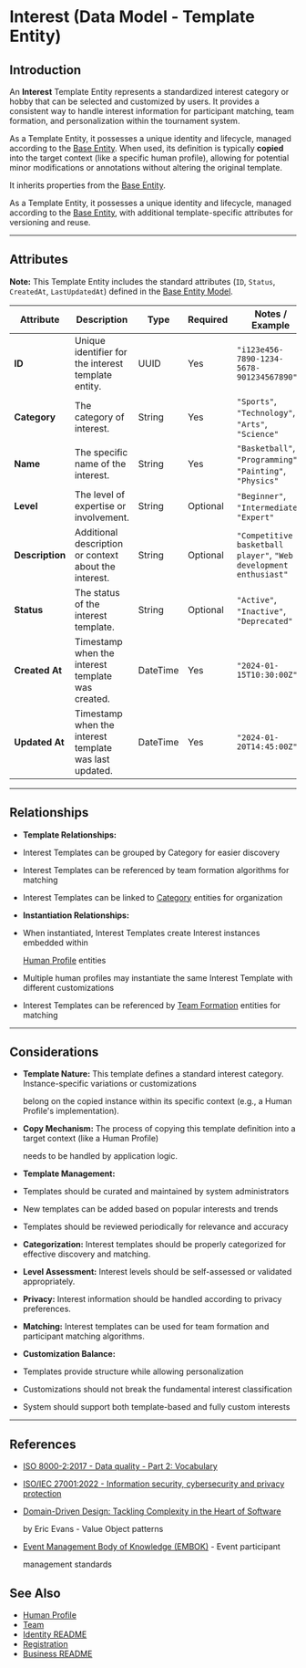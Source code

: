 # **Interest** (Data Model - Template Entity)

## **Introduction**

An **Interest** Template Entity represents a standardized interest category or hobby that can be selected and customized
by users. It provides a consistent way to handle interest information for participant matching, team formation, and
personalization within the tournament system.

As a Template Entity, it possesses a unique identity and lifecycle, managed according to the
[Base Entity](../../foundation/base_entity.md). When used, its definition is typically **copied** into the target
context (like a specific human profile), allowing for potential minor modifications or annotations without altering the
original template.

It inherits properties from the [Base Entity](../../foundation/base_entity.md).

As a Template Entity, it possesses a unique identity and lifecycle, managed according to the [Base Entity](../../foundation/base_entity.md), with additional template-specific attributes for versioning and reuse.

---

## **Attributes**

**Note:** This Template Entity includes the standard attributes (`ID`, `Status`, `CreatedAt`, `LastUpdatedAt`) defined in the [Base Entity Model](../../foundation/base_entity.md).

| Attribute       | Description                                           | Type     | Required | Notes / Example                                                   |
| --------------- | ----------------------------------------------------- | -------- | -------- | ----------------------------------------------------------------- |
| **ID**          | Unique identifier for the interest template entity.   | UUID     | Yes      | `"i123e456-7890-1234-5678-901234567890"`                          |
| **Category**    | The category of interest.                             | String   | Yes      | `"Sports"`, `"Technology"`, `"Arts"`, `"Science"`                 |
| **Name**        | The specific name of the interest.                    | String   | Yes      | `"Basketball"`, `"Programming"`, `"Painting"`, `"Physics"`        |
| **Level**       | The level of expertise or involvement.                | String   | Optional | `"Beginner"`, `"Intermediate"`, `"Expert"`                        |
| **Description** | Additional description or context about the interest. | String   | Optional | `"Competitive basketball player"`, `"Web development enthusiast"` |
| **Status**      | The status of the interest template.                  | String   | Optional | `"Active"`, `"Inactive"`, `"Deprecated"`                          |
| **Created At**  | Timestamp when the interest template was created.     | DateTime | Yes      | `"2024-01-15T10:30:00Z"`                                          |
| **Updated At**  | Timestamp when the interest template was last updated.| DateTime | Yes      | `"2024-01-20T14:45:00Z"`                                          |

---

## **Relationships**

- **Template Relationships:**

- Interest Templates can be grouped by Category for easier discovery
- Interest Templates can be referenced by team formation algorithms for matching
- Interest Templates can be linked to [Category](../../classification/category.md) entities for organization

- **Instantiation Relationships:**

- When instantiated, Interest Templates create Interest instances embedded within

    [Human Profile](../profile/human.md) entities

- Multiple human profiles may instantiate the same Interest Template with different customizations
- Interest Templates can be referenced by [Team Formation](../../team/README.md) entities for matching

---

## **Considerations**

- **Template Nature:** This template defines a standard interest category. Instance-specific variations or customizations

  belong on the copied instance within its specific context (e.g., a Human Profile's implementation).

- **Copy Mechanism:** The process of copying this template definition into a target context (like a Human Profile)

  needs to be handled by application logic.

- **Template Management:**

- Templates should be curated and maintained by system administrators
- New templates can be added based on popular interests and trends
- Templates should be reviewed periodically for relevance and accuracy

- **Categorization:** Interest templates should be properly categorized for effective discovery and matching.
- **Level Assessment:** Interest levels should be self-assessed or validated appropriately.
- **Privacy:** Interest information should be handled according to privacy preferences.
- **Matching:** Interest templates can be used for team formation and participant matching algorithms.
- **Customization Balance:**

- Templates provide structure while allowing personalization
- Customizations should not break the fundamental interest classification
- System should support both template-based and fully custom interests

---

## References

- [ISO 8000-2:2017 - Data quality - Part 2: Vocabulary](https://www.iso.org/standard/36326.html)
- [ISO/IEC 27001:2022 - Information security, cybersecurity and privacy protection](https://www.iso.org/standard/27001)
- [Domain-Driven Design: Tackling Complexity in the Heart of Software](https://www.amazon.com/Domain-Driven-Design-Tackling-Complexity-Software/dp/0321125215)

  by Eric Evans - Value Object patterns

- [Event Management Body of Knowledge (EMBOK)](https://www.embok.org/index.php/embok-model) - Event participant

  management standards

## See Also

- [Human Profile](../profile/human.md)
- [Team](../../team/team.md)
- [Identity README](../../identity/README.md)
- [Registration](../../registration/registration.md)
- [Business README](../../README.md)
